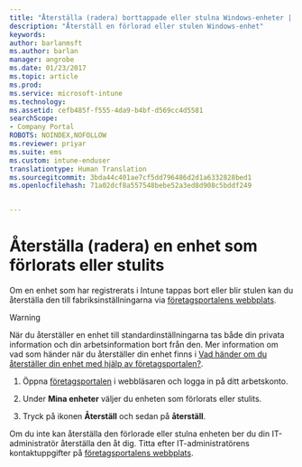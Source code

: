 ```yaml
---
title: "Återställa (radera) borttappade eller stulna Windows-enheter | Microsoft Docs"
description: "Återställ en förlorad eller stulen Windows-enhet"
keywords: 
author: barlanmsft
ms.author: barlan
manager: angrobe
ms.date: 01/23/2017
ms.topic: article
ms.prod: 
ms.service: microsoft-intune
ms.technology: 
ms.assetid: cefb485f-f555-4da9-b4bf-d569cc4d5581
searchScope:
- Company Portal
ROBOTS: NOINDEX,NOFOLLOW
ms.reviewer: priyar
ms.suite: ems
ms.custom: intune-enduser
translationtype: Human Translation
ms.sourcegitcommit: 3bda44c401ae7cf5dd796486d2d1a6332828bed1
ms.openlocfilehash: 71a02dcf8a557548bebe52a3ed8d908c5bddf249


---
```



# <a name="reset-erase-your-lost-or-stolen-device"></a>Återställa (radera) en enhet som förlorats eller stulits

Om en enhet som har registrerats i Intune tappas bort eller blir stulen kan du återställa den till fabriksinställningarna via [företagsportalens webbplats](http://portal.manage.microsoft.com).


> [!WARNING]
> När du återställer en enhet till standardinställningarna tas både din privata information och din arbetsinformation bort från den. Mer information om vad som händer när du återställer din enhet finns i [Vad händer om du återställer din enhet med hjälp av företagsportalen?](what-happens-if-you-reset-your-device-using-the-company-portal-windows.md).


1.  Öppna [företagsportalen](http://portal.manage.microsoft.com) i webbläsaren och logga in på ditt arbetskonto.

2.  Under **Mina enheter** väljer du enheten som förlorats eller stulits.

3.  Tryck på ikonen **Återställ** och sedan på **återställ**.

Om du inte kan återställa den förlorade eller stulna enheten ber du din IT-administratör återställa den åt dig. Titta efter IT-administratörens kontaktuppgifter på [företagsportalens webbplats](http://portal.manage.microsoft.com).



<!--HONumber=Jan17_HO4-->


